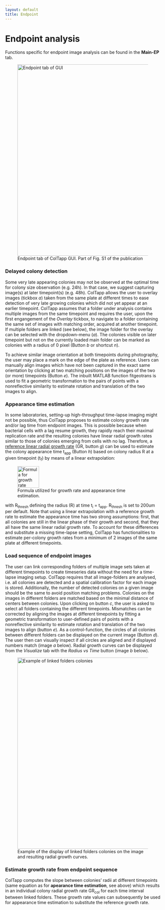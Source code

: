 ```yaml
---
layout: default
title: Endpoint
---
```

# Endpoint analysis

Functions specific for endpoint image analysis can be found in the **Main-EP** tab.
<figure>
  <img src="{{site.url}}/assets/images/EP0.png" alt="Endpoint tab of GUI" height="620px"/>
  <figcaption>Endpoint tab of ColTapp GUI. Part of Fig. S1 of the publication </figcaption>
</figure>

### Delayed colony detection
Some very late appearing colonies may not be observed at the optimal time for colony size observation (e.g. 24h). In that case, we suggest capturing image(s) at later timepoint(s) (e.g. 48h). ColTapp allows the user to overlay images (tickbox _a_) taken from the same plate at different times to ease detection of very late growing colonies which did not yet appear at an earlier timepoint. ColTapp assumes that a folder under analysis contains multiple images from the same timepoint and requires the user, upon the first engangement of the _Overlay_ tickbox, to navigate to a folder containing the same set of images with matching order, acquired at another timepoint. If multiple folders are linked (see below), the image folder for the overlay can be selected with the dropdown-menu (_a_).
The colonies visible on later timepoint but not on the currently loaded main folder can be marked as colonies with a radius of 0 pixel (Button _b_ or shortcut _n_).

To achieve similar image orientation at both timepoints during photography, the user may place a mark on the edge of the plate as reference. Users can manually align images which have not been captured in the exact same orientation by clicking at two matching positions on the images of the two (or more) timepoints (Button _e_). The inbuilt MATLAB function fitgeotrans is used to fit a geometric transformation to the pairs of points with a nonreflective similarity to estimate rotation and translation of the two images to align.

### Appearance time estimation
In some laboratories, setting-up high-throughput time-lapse imaging might not be possible, thus ColTapp proposes to estimate colony growth rate and/or lag time from endpoint images. This is possible because when bacterial cells with a lag resume growth, they rapidly reach their maximal replication rate and the resulting colonies have linear radial growth rates similar to those of colonies emerging from cells with no lag. Therefore, a [reference linear radial growth rate]({{site.url}}/refparam) (GR, button _g_) can be used to estimate the colony appearance time t<sub>app</sub> (Button _h_) based on colony radius R at a given timepoint (t<sub>f</sub>) by means of a linear extrapolation: 
<figure>
  <img src="{{site.url}}/assets/images/EP2.png" alt="Formula for growth rate estimation" height="70px"/>
  <figcaption>Formula utilized for growth rate and appearance time estimation. </figcaption>
</figure>

with R<sub>thresh</sub> defining the radius (R) at time t<sub>i</sub> = t<sub>app</sub>. R<sub>thresh</sub> is set to 200um per default. Note that using a linear extrapolation with a reference growth rate to estimate the appearance time has two strong assumptions: first, that all colonies are still in the linear phase of their growth and second, that they all have the same linear radial growth rate. To account for these differences and substitute a missing time-lapse setting, ColTapp has functionalities to estimate per-colony growth rates from a minimum of 2 images of the same plate at different timepoints.

### Load sequence of endpoint images
The user can link corresponding folders of multiple image sets taken at different timepoints to create timeseries data without the need for a time-lapse imaging setup. ColTapp requires that all image-folders are analysed, i.e. all colonies are detected and a spatial calibration factor for each image is stored. Additionally, the number of detected colonies on a given image should be the same to avoid position matching problems. Colonies on the images in different folders are matched based on the minimal distance of centers between colonies. Upon clicking on button _c_, the user is asked to select all folders containing the different timepoints. Mismatches can be corrected by aligning the images at different timepoints by fitting a geometric transformation to user-defined pairs of points with a nonreflective similarity to estimate rotation and translation of the two images to align (button _e_). As a control-function, the circles of all colonies between different folders can be displayed on the current image (Button _d_). The user then can visually inspect if all circles are aligned and if displayed numbers match (image _a_ below). Radial growth curves can be displayed from the _Visualize_ tab with the _Radius vs Time_ button (image _b_ below).
<figure>
  <img src="{{site.url}}/assets/images/EP1.png" alt="Example of linked folders colonies" height="620px"/>
  <figcaption>Example of the display of linked folders colonies on the image and resulting radial growth curves. </figcaption>
</figure>

### Estimate growth rate from endpoint sequence
ColTapp computes the slope between colonies’ radii at different timepoints (same equation as for **apearance time estimation**, see above) which results in an individual colony radial growth rate GR<sub>col</sub> for each time interval between linked folders. These growth rate values can subsequently be used for appearance time estimation to substitute the reference growth rate.

